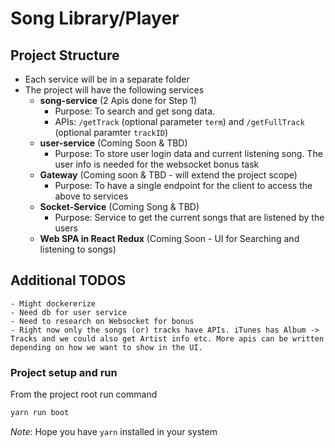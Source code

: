 # Song Library/Player

## Project Structure

- Each service will be in a separate folder
- The project will have the following services
  - **song-service** (2 Apis done for Step 1)
    - Purpose: To search and get song data.
    - APIs: `/getTrack` (optional parameter `term`) and `/getFullTrack` (optional paramter `trackID`)
  - **user-service** (Coming Soon & TBD)
    - Purpose: To store user login data and current listening song. The user info is needed for the websocket bonus task
  - **Gateway** (Coming soon & TBD - will extend the project scope)
    - Purpose: To have a single endpoint for the client to access the above to services
  - **Socket-Service** (Coming Song & TBD)
    - Purpose: Service to get the current songs that are listened by the users
  - **Web SPA in React Redux** (Coming Soon - UI for Searching and listening to songs)

## Additional TODOS

    - Might dockererize
    - Need db for user service
    - Need to research on Websocket for bonus
    - Right now only the songs (or) tracks have APIs. iTunes has Album -> Tracks and we could also get Artist info etc. More apis can be written depending on how we want to show in the UI.

### Project setup and run

From the project root run command

```sh
yarn run boot
```

_Note_: Hope you have `yarn` installed in your system
